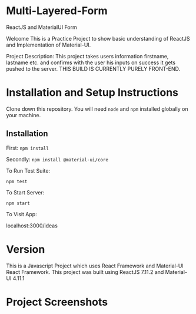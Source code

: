 # Multi-Layered-Form
ReactJS and MaterialUI Form 

Welcome This is a Practice Project to show basic understanding of ReactJS and Implementation of Material-UI.

Project Description: 
This project takes users information firstname, lastname etc. and confirms with the user his inputs on success it gets pushed to the server. THIS BUILD IS CURRENTLY PURELY FRONT-END.

<h1>Installation and Setup Instructions</h1>
Clone down this repository. You will need <code>node</code> and <code>npm</code> installed globally on your machine.

<h2>Installation</h2>

First:
<code>npm install</code>

Secondly:
<code>npm install @material-ui/core</code>

To Run Test Suite:

<code>npm test</code>

To Start Server:

<code>npm start</code>

To Visit App:

localhost:3000/ideas

<h1>Version</h1>
This is a Javascript Project which uses React Framework and Material-UI React Framework.
This project was built using ReactJS 7.11.2 and Material-UI 4.11.1


<h1>Project Screenshots</h1>


